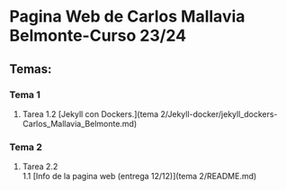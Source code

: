 # Pagina Web de Carlos Mallavia Belmonte-Curso 23/24

## Temas:

### Tema 1

1. Tarea 1.2 [Jekyll con Dockers.](tema 2/Jekyll-docker/jekyll_dockers-Carlos_Mallavia_Belmonte.md)


### Tema 2

 1. Tarea 2.2    
 1.1 [Info de la pagina web (entrega 12/12)](tema 2/README.md)   
 
 
